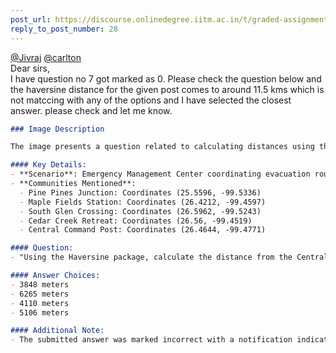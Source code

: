 ```yaml
---
post_url: https://discourse.onlinedegree.iitm.ac.in/t/graded-assignment-6/169283/39
reply_to_post_number: 28
---
```

[@Jivraj](/u/jivraj) [@carlton](/u/carlton)  
Dear sirs,  
I have question no 7 got marked as 0. Please check the question below and the haversine distance for the given post comes to around 11.5 kms which is not matccing with any of the options and I have selected the closest answer. please check and let me know.  

```markdown
### Image Description

The image presents a question related to calculating distances using the Haversine formula, set against the backdrop of a wildfire threatening a rural mountain region. 

#### Key Details:
- **Scenario**: Emergency Management Center coordinating evacuation routes due to a wildfire.
- **Communities Mentioned**:
  - Pine Pines Junction: Coordinates (25.5596, -99.5336)
  - Maple Fields Station: Coordinates (26.4212, -99.4597)
  - South Glen Crossing: Coordinates (26.5962, -99.5243)
  - Cedar Creek Retreat: Coordinates (26.56, -99.4519)
  - Central Command Post: Coordinates (26.4644, -99.4771)

#### Question:
- "Using the Haversine package, calculate the distance from the Central Command Post to Pine Pines Junction. Which of the following is the MOST ACCURATE distance?"

#### Answer Choices:
- 3848 meters
- 6265 meters
- 4110 meters
- 5106 meters

#### Additional Note:
- The submitted answer was marked incorrect with a notification indicating the correct answer is 5106 meters, and a score of 0 was recorded.
```